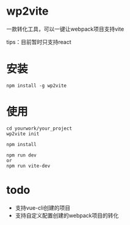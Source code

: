 # wp2vite

一款转化工具，可以一键让webpack项目支持vite

tips：目前暂时只支持react

# 安装
```
npm install -g wp2vite
```
# 使用
```
cd yourwork/your_project
wp2vite init

npm install

npm run dev
or
npm run vite-dev
```

# todo
- 支持vue-cli创建的项目
- 支持自定义配置创建的webpack项目的转化
